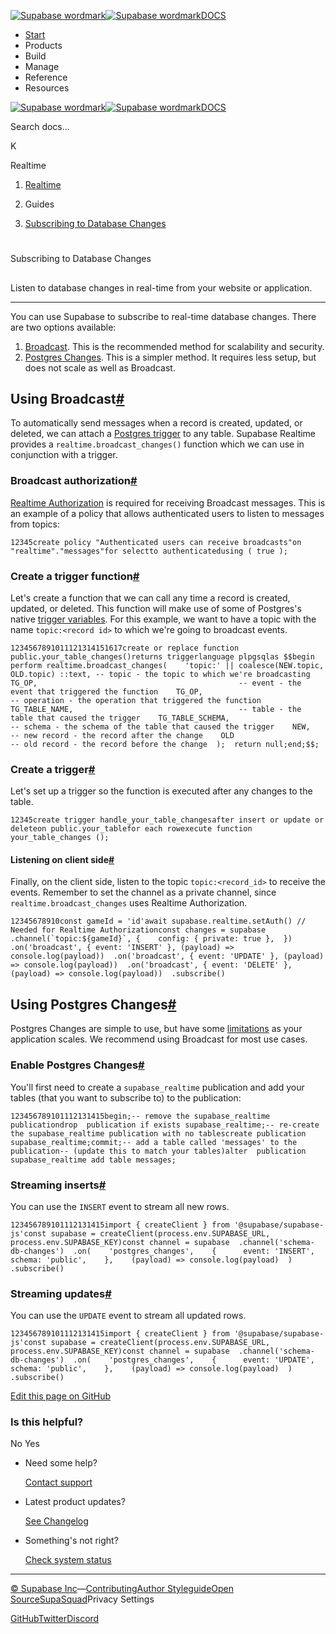 [![Supabase wordmark](https://supabase.com/docs/_next/image?url=%2Fdocs%2Fsupabase-dark.svg&w=256&q=75&dpl=dpl_5BYG5BkQhU19GEfZfhcgAbeGcRQo)![Supabase wordmark](https://supabase.com/docs/_next/image?url=%2Fdocs%2Fsupabase-light.svg&w=256&q=75&dpl=dpl_5BYG5BkQhU19GEfZfhcgAbeGcRQo)DOCS](https://supabase.com/docs)

-   [Start](https://supabase.com/docs/guides/getting-started)
-   Products
-   Build
-   Manage
-   Reference
-   Resources

[![Supabase wordmark](https://supabase.com/docs/_next/image?url=%2Fdocs%2Fsupabase-dark.svg&w=256&q=75&dpl=dpl_5BYG5BkQhU19GEfZfhcgAbeGcRQo)![Supabase wordmark](https://supabase.com/docs/_next/image?url=%2Fdocs%2Fsupabase-light.svg&w=256&q=75&dpl=dpl_5BYG5BkQhU19GEfZfhcgAbeGcRQo)DOCS](https://supabase.com/docs)

Search docs...

K

Realtime

1.  [Realtime](https://supabase.com/docs/guides/realtime)

3.  Guides

5.  [Subscribing to Database Changes](https://supabase.com/docs/guides/realtime/subscribing-to-database-changes)

# 

Subscribing to Database Changes

## 

Listen to database changes in real-time from your website or application.

* * *

You can use Supabase to subscribe to real-time database changes. There are two options available:

1.  [Broadcast](https://supabase.com/docs/guides/realtime/broadcast). This is the recommended method for scalability and security.
2.  [Postgres Changes](https://supabase.com/docs/guides/realtime/postgres-changes). This is a simpler method. It requires less setup, but does not scale as well as Broadcast.

## Using Broadcast[#](#using-broadcast)

To automatically send messages when a record is created, updated, or deleted, we can attach a [Postgres trigger](https://supabase.com/docs/guides/database/postgres/triggers) to any table. Supabase Realtime provides a `realtime.broadcast_changes()` function which we can use in conjunction with a trigger.

### Broadcast authorization[#](#broadcast-authorization)

[Realtime Authorization](https://supabase.com/docs/guides/realtime/authorization) is required for receiving Broadcast messages. This is an example of a policy that allows authenticated users to listen to messages from topics:

```
12345create policy "Authenticated users can receive broadcasts"on "realtime"."messages"for selectto authenticatedusing ( true );
```

### Create a trigger function[#](#create-a-trigger-function)

Let's create a function that we can call any time a record is created, updated, or deleted. This function will make use of some of Postgres's native [trigger variables](https://www.postgresql.org/docs/current/plpgsql-trigger.html#PLPGSQL-DML-TRIGGER). For this example, we want to have a topic with the name `topic:<record id>` to which we're going to broadcast events.

```
1234567891011121314151617create or replace function public.your_table_changes()returns triggerlanguage plpgsqlas $$begin  perform realtime.broadcast_changes(    'topic:' || coalesce(NEW.topic, OLD.topic) ::text, -- topic - the topic to which we're broadcasting    TG_OP,                                             -- event - the event that triggered the function    TG_OP,                                             -- operation - the operation that triggered the function    TG_TABLE_NAME,                                     -- table - the table that caused the trigger    TG_TABLE_SCHEMA,                                   -- schema - the schema of the table that caused the trigger    NEW,                                               -- new record - the record after the change    OLD                                                -- old record - the record before the change  );  return null;end;$$;
```

### Create a trigger[#](#create-a-trigger)

Let's set up a trigger so the function is executed after any changes to the table.

```
12345create trigger handle_your_table_changesafter insert or update or deleteon public.your_tablefor each rowexecute function your_table_changes ();
```

#### Listening on client side[#](#listening-on-client-side)

Finally, on the client side, listen to the topic `topic:<record_id>` to receive the events. Remember to set the channel as a private channel, since `realtime.broadcast_changes` uses Realtime Authorization.

```
12345678910const gameId = 'id'await supabase.realtime.setAuth() // Needed for Realtime Authorizationconst changes = supabase  .channel(`topic:${gameId}`, {    config: { private: true },  })  .on('broadcast', { event: 'INSERT' }, (payload) => console.log(payload))  .on('broadcast', { event: 'UPDATE' }, (payload) => console.log(payload))  .on('broadcast', { event: 'DELETE' }, (payload) => console.log(payload))  .subscribe()
```

## Using Postgres Changes[#](#using-postgres-changes)

Postgres Changes are simple to use, but have some [limitations](https://supabase.com/docs/guides/realtime/postgres-changes#limitations) as your application scales. We recommend using Broadcast for most use cases.

### Enable Postgres Changes[#](#enable-postgres-changes)

You'll first need to create a `supabase_realtime` publication and add your tables (that you want to subscribe to) to the publication:

```
123456789101112131415begin;-- remove the supabase_realtime publicationdrop  publication if exists supabase_realtime;-- re-create the supabase_realtime publication with no tablescreate publication supabase_realtime;commit;-- add a table called 'messages' to the publication-- (update this to match your tables)alter  publication supabase_realtime add table messages;
```

### Streaming inserts[#](#streaming-inserts)

You can use the `INSERT` event to stream all new rows.

```
123456789101112131415import { createClient } from '@supabase/supabase-js'const supabase = createClient(process.env.SUPABASE_URL, process.env.SUPABASE_KEY)const channel = supabase  .channel('schema-db-changes')  .on(    'postgres_changes',    {      event: 'INSERT',      schema: 'public',    },    (payload) => console.log(payload)  )  .subscribe()
```

### Streaming updates[#](#streaming-updates)

You can use the `UPDATE` event to stream all updated rows.

```
123456789101112131415import { createClient } from '@supabase/supabase-js'const supabase = createClient(process.env.SUPABASE_URL, process.env.SUPABASE_KEY)const channel = supabase  .channel('schema-db-changes')  .on(    'postgres_changes',    {      event: 'UPDATE',      schema: 'public',    },    (payload) => console.log(payload)  )  .subscribe()
```

[Edit this page on GitHub](https://github.com/supabase/supabase/blob/master/apps/docs/content/guides/realtime/subscribing-to-database-changes.mdx)

### Is this helpful?

No Yes

-   Need some help?
    
    [Contact support](https://supabase.com/support)
-   Latest product updates?
    
    [See Changelog](https://supabase.com/changelog)
-   Something's not right?
    
    [Check system status](https://status.supabase.com/)

* * *

[© Supabase Inc](https://supabase.com/)—[Contributing](https://github.com/supabase/supabase/blob/master/apps/docs/DEVELOPERS.md)[Author Styleguide](https://github.com/supabase/supabase/blob/master/apps/docs/CONTRIBUTING.md)[Open Source](https://supabase.com/open-source)[SupaSquad](https://supabase.com/supasquad)Privacy Settings

[GitHub](https://github.com/supabase/supabase)[Twitter](https://twitter.com/supabase)[Discord](https://discord.supabase.com/)